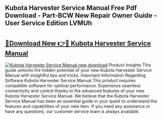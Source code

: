 ## Kubota Harvester Service Manual Free Pdf Download - Part-BCW New Repair Owner Guide - User Service Edition LVMUh

# <h2><a href="http://bc47997.oget.top/?id=Kubota+Harvester+Service+Manual">🔗Download New 👉🔴 Kubota Harvester Service Manual</a></h2>

[![Kubota Harvester Service Manual new download](https://i.imgur.com/5g1atiW.png)](http://bc47997.oget.top/?id=Kubota+Harvester+Service+Manual)
Product Insights This guide unlocks the hidden potential of your new Kubota Harvester Service Manual with insightful tips and tricks. Important Information Regarding Software Kubota Harvester Service Manual This product requires compatible software for optimal performance. Experience seamless connectivity and control thanks to the advanced features of your new Kubota Harvester Service Manual. We believe that the Kubota Harvester Service Manual has been an essential guide in your quest to understand the features and capabilities of your new item. If you need any assistance or have any questions, our customer service team is always available.
